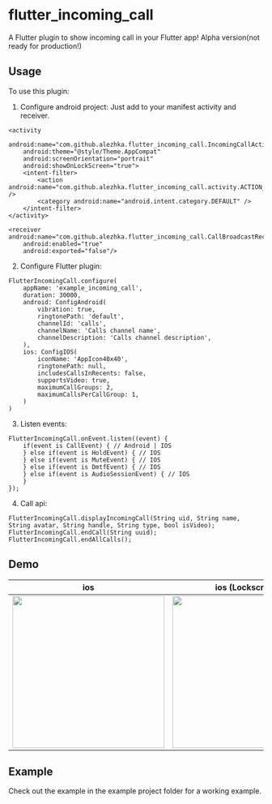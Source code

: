 # flutter_incoming_call

A Flutter plugin to show incoming call in your Flutter app! Alpha version(not ready for production!)

## Usage

To use this plugin:

1. Configure android project:
Just add to your manifest activity and receiver.
```
<activity
    android:name="com.github.alezhka.flutter_incoming_call.IncomingCallActivity"
    android:theme="@style/Theme.AppCompat"
    android:screenOrientation="portrait"
    android:showOnLockScreen="true">
    <intent-filter>
        <action android:name="com.github.alezhka.flutter_incoming_call.activity.ACTION_INCOMING_CALL" />
        <category android:name="android.intent.category.DEFAULT" />
    </intent-filter>
</activity>

<receiver android:name="com.github.alezhka.flutter_incoming_call.CallBroadcastReceiver"
    android:enabled="true"
    android:exported="false"/>
```

2. Configure Flutter plugin:
```
FlutterIncomingCall.configure(
    appName: 'example_incoming_call',
    duration: 30000,
    android: ConfigAndroid(
        vibration: true,
        ringtonePath: 'default',
        channelId: 'calls',
        channelName: 'Calls channel name',
        channelDescription: 'Calls channel description',
    ),
    ios: ConfigIOS(
        iconName: 'AppIcon40x40',
        ringtonePath: null,
        includesCallsInRecents: false,
        supportsVideo: true,
        maximumCallGroups: 2,
        maximumCallsPerCallGroup: 1,
    )
)
```
3. Listen events:
```
FlutterIncomingCall.onEvent.listen((event) {
    if(event is CallEvent) { // Android | IOS
    } else if(event is HoldEvent) { // IOS
    } else if(event is MuteEvent) { // IOS
    } else if(event is DmtfEvent) { // IOS
    } else if(event is AudioSessionEvent) { // IOS
    }
});
```
4. Call api:
```
FlutterIncomingCall.displayIncomingCall(String uid, String name, String avatar, String handle, String type, bool isVideo);
FlutterIncomingCall.endCall(String uuid);
FlutterIncomingCall.endAllCalls();
```

## Demo

ios | ios (Lockscreen) | Android  | Android (Lockscreen)
--- | --- | --- | ---
<img height="300" src="https://raw.githubusercontent.com/Alezhka/flutter_incoming_call/master/media/ios_incoming_call_2.PNG" style="max-width:100%;"> | <img height="300" src="https://raw.githubusercontent.com/Alezhka/flutter_incoming_call/master/media/ios_incoming_call_1.PNG" style="max-width:100%;"> | <img height="300" src="https://raw.githubusercontent.com/Alezhka/flutter_incoming_call/master/media/android_incoming_call_2.png" style="max-width:100%;"> | <img height="300" src="https://raw.githubusercontent.com/Alezhka/flutter_incoming_call/master/media/android_incoming_call_1.png" style="max-width:100%;">


## Example

Check out the example in the example project folder for a working example.
